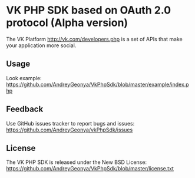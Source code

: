 VK PHP SDK based on OAuth 2.0 protocol (Alpha version)
=================

The VK Platform http://vk.com/developers.php is a set of APIs that make your
application more social.

Usage
-----

Look example:
https://github.com/AndreyGeonya/VkPhpSdk/blob/master/example/index.php

Feedback
--------

Use GitHub issues tracker to report bugs and issues:
https://github.com/AndreyGeonya/vkPhpSdk/issues

License
-------

The VK PHP SDK is released under the New BSD License:
https://github.com/AndreyGeonya/VkPhpSdk/blob/master/license.txt